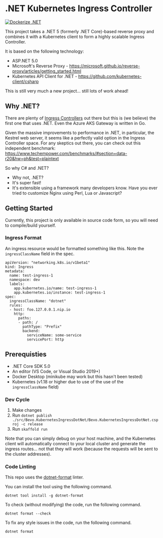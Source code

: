 # .NET Kubernetes Ingress Controller

[![Dockerize .NET](https://github.com/dpbevin/kubernetes-ingress-dotnet/actions/workflows/dotnet.yml/badge.svg)](https://github.com/dpbevin/kubernetes-ingress-dotnet/actions/workflows/dotnet.yml)

This project takes a .NET 5 (formerly .NET Core)-based reverse proxy and combines it with a Kubernetes client to form a highly scalable Ingress Controller.

It is based on the following technology:

- ASP.NET 5.0
- Microsoft's Reverse Proxy - https://microsoft.github.io/reverse-proxy/articles/getting_started.html
- Kubernetes API Client for .NET - https://github.com/kubernetes-client/csharp

This is still very much a new project... still lots of work ahead!

## Why .NET?

There are plenty of [Ingress Controllers](https://kubernetes.io/docs/concepts/services-networking/ingress-controllers/) out there but this is (we believe) the first one that uses .NET. Even the Azure AKS Gateway is written in Go.

Given the massive improvements to performance in .NET, in particular, the Kestrel web server, it seems like a perfectly valid option in the Ingress Controller space.
For any skeptics out there, you can check out this independent benchmark: https://www.techempower.com/benchmarks/#section=data-r20&hw=ph&test=plaintext

So why C# and .NET?

- Why not, .NET?
- It's super fast!
- It's extensible using a framework many developers know. Have you ever tried to customize Nginx using Perl, Lua or Javascript?

## Getting Started

Currently, this project is only available in source code form, so you will need to compile/build yourself.

### Ingress Format

An ingress resource would be formatted something like this. Note the `ingressClassName` field in the spec.

```
apiVersion: "networking.k8s.io/v1beta1"
kind: Ingress
metadata:
  name: test-ingress-1
  namespace: dev
  labels:
    app.kubernetes.io/name: test-ingress-1
    app.kubernetes.io/instance: test-ingress-1
spec:
  ingressClassName: "dotnet"
  rules:
  - host: foo.127.0.0.1.nip.io
    http:
      paths:
      - path: /
        pathType: "Prefix"
        backend:
          serviceName: some-service
          servicePort: http
```

## Prerequisties

- .NET Core SDK 5.0
- An editor (VS Code, or Visual Studio 2019+)
- Docker Desktop (minikube may work but this hasn't been tested)
- Kubernetes (v1.18 or higher due to use of the use of the `ingressClassName` field)

### Dev Cycle

1. Make changes
1. Run `dotnet publish ./src/Bevo.KubernetesIngressDotNet/Bevo.KubernetesIngressDotNet.csproj -c release`
1. Run `skaffold run`

Note that you can simply debug on your host machine, and the Kubernetes client will automatically connect to your local cluster and generate the ingress routes... not that they will work (because the requests will be sent to the cluster addresses).

### Code Linting

This repo uses the [dotnet-format](https://github.com/dotnet/format) linter.

You can install the tool using the following command.

```
dotnet tool install -g dotnet-format
```

To check (without modifying) the code, run the following command.

```
dotnet format --check
```

To fix any style issues in the code, run the following command.

```
dotnet format
```
